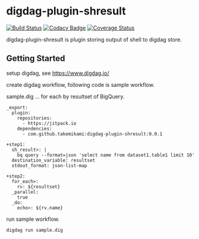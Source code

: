 # digdag-plugin-shresult

[![Build Status](https://travis-ci.org/takemikami/digdag-plugin-shresult.svg?branch=master)](https://travis-ci.org/takemikami/digdag-plugin-shresult)
[![Codacy Badge](https://api.codacy.com/project/badge/Grade/3e8669ca82e243ff977d05292ed89cc2)](https://www.codacy.com/app/takemikami/digdag-plugin-shresult?utm_source=github.com&amp;utm_medium=referral&amp;utm_content=takemikami/digdag-plugin-shresult&amp;utm_campaign=Badge_Grade)
[![Coverage Status](https://coveralls.io/repos/github/takemikami/digdag-plugin-shresult/badge.svg?branch=master)](https://coveralls.io/github/takemikami/digdag-plugin-shresult?branch=master)

digdag-plugin-shresult is plugin storing output of shell to digdag store.

## Getting Started

setup digdag, see https://www.digdag.io/

create digdag workflow, following code is sample workflow.

sample.dig ... for each by resultset of  BigQuery. 

```
_export:
  plugin:
    repositories:
      - https://jitpack.io
    dependencies:
      - com.github.takemikami:digdag-plugin-shresult:0.0.1

+step1:
  sh_result>: |
    bq query --format=json 'select name from dataset1.table1 limit 10'
  destination_variable: resultset
  stdout_format: json-list-map

+step2:
  for_each>:
    rv: ${resultset}
  _parallel:
    true
  _do:
    echo>: ${rv.name}
```

run sample workflow.

```
digdag run sample.dig
```
